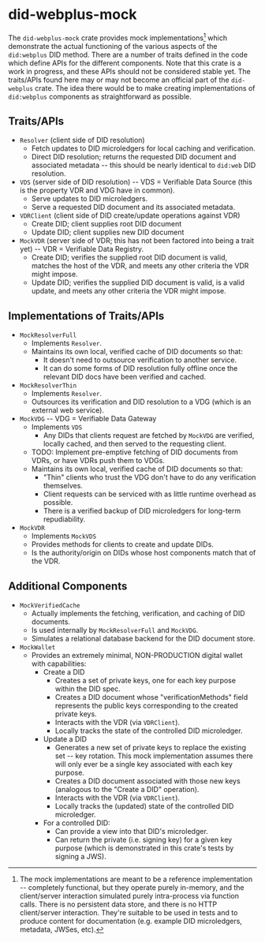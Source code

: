 # did-webplus-mock

The `did-webplus-mock` crate provides mock implementations[^1] which demonstrate the actual functioning of the various aspects of the `did:webplus` DID method.  There are a number of traits defined in the code which define APIs for the different components.  Note that this crate is a work in progress, and these APIs should not be considered stable yet.  The traits/APIs found here may or may not become an official part of the `did-webplus` crate.  The idea there would be to make creating implementations of `did:webplus` components as straightforward as possible.

[^1]: The mock implementations are meant to be a reference implementation -- completely functional, but they operate purely in-memory, and the client/server interaction simulated purely intra-process via function calls.  There is no persistent data store, and there is no HTTP client/server interaction.  They're suitable to be used in tests and to produce content for documentation (e.g. example DID microledgers, metadata, JWSes, etc).

## Traits/APIs

-   `Resolver` (client side of DID resolution)
    -   Fetch updates to DID microledgers for local caching and verification.
    -   Direct DID resolution; returns the requested DID document and associated metadata -- this should be nearly identical to `did:web` DID resolution.
-   `VDS` (server side of DID resolution) -- VDS = Verifiable Data Source (this is the property VDR and VDG have in common).
    -   Serve updates to DID microledgers.
    -   Serve a requested DID document and its associated metadata.
-   `VDRClient` (client side of DID create/update operations against VDR)
    -   Create DID; client supplies root DID document
    -   Update DID; client supplies new DID document
-   `MockVDR` (server side of VDR; this has not been factored into being a trait yet) -- VDR = Verifiable Data Registry.
    -   Create DID; verifies the supplied root DID document is valid, matches the host of the VDR, and meets any other criteria the VDR might impose.
    -   Update DID; verifies the supplied DID document is valid, is a valid update, and meets any other criteria the VDR might impose.

## Implementations of Traits/APIs

-   `MockResolverFull`
    -   Implements `Resolver`.
    -   Maintains its own local, verified cache of DID documents so that:
        -   It doesn't need to outsource verification to another service.
        -   It can do some forms of DID resolution fully offline once the relevant DID docs have been verified and cached.
-   `MockResolverThin`
    -   Implements `Resolver`.
    -   Outsources its verification and DID resolution to a VDG (which is an external web service).
-   `MockVDG` -- VDG = Verifiable Data Gateway
    -   Implements `VDS`
        -   Any DIDs that clients request are fetched by `MockVDG` are verified, locally cached, and then served to the requesting client.
    -   TODO: Implement pre-emptive fetching of DID documents from VDRs, or have VDRs push them to VDGs.
    -   Maintains its own local, verified cache of DID documents so that:
        -   "Thin" clients who trust the VDG don't have to do any verification themselves.
        -   Client requests can be serviced with as little runtime overhead as possible.
        -   There is a verified backup of DID microledgers for long-term repudiability.
-   `MockVDR`
    -   Implements `MockVDS`
    -   Provides methods for clients to create and update DIDs.
    -   Is the authority/origin on DIDs whose host components match that of the VDR.

## Additional Components

-   `MockVerifiedCache`
    -   Actually implements the fetching, verification, and caching of DID documents.
    -   Is used internally by `MockResolverFull` and `MockVDG`.
    -   Simulates a relational database backend for the DID document store.
-   `MockWallet`
    -   Provides an extremely minimal, NON-PRODUCTION digital wallet with capabilities:
        -   Create a DID
            -   Creates a set of private keys, one for each key purpose within the DID spec.
            -   Creates a DID document whose "verificationMethods" field represents the public keys corresponding to the created private keys.
            -   Interacts with the VDR (via `VDRClient`).
            -   Locally tracks the state of the controlled DID microledger.
        -   Update a DID
            -   Generates a new set of private keys to replace the existing set -- key rotation.  This mock implementation assumes there will only ever be a single key associated with each key purpose.
            -   Creates a DID document associated with those new keys (analogous to the "Create a DID" operation).
            -   Interacts with the VDR (via `VDRClient`).
            -   Locally tracks the (updated) state of the controlled DID microledger.
        -   For a controlled DID:
            -   Can provide a view into that DID's microledger.
            -   Can return the private (i.e. signing key) for a given key purpose (which is demonstrated in this crate's tests by signing a JWS).

